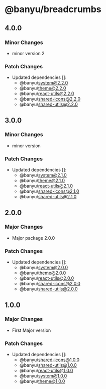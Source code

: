 # @banyu/breadcrumbs

## 4.0.0

### Minor Changes

- minor version 2

### Patch Changes

- Updated dependencies []:
  - @banyu/system@2.2.0
  - @banyu/theme@2.2.0
  - @banyu/react-utils@2.2.0
  - @banyu/shared-icons@2.2.0
  - @banyu/shared-utils@2.2.0

## 3.0.0

### Minor Changes

- minor version

### Patch Changes

- Updated dependencies []:
  - @banyu/system@2.1.0
  - @banyu/theme@2.1.0
  - @banyu/react-utils@2.1.0
  - @banyu/shared-icons@2.1.0
  - @banyu/shared-utils@2.1.0

## 2.0.0

### Major Changes

- Major package 2.0.0

### Patch Changes

- Updated dependencies []:
  - @banyu/system@2.0.0
  - @banyu/theme@2.0.0
  - @banyu/react-utils@2.0.0
  - @banyu/shared-icons@2.0.0
  - @banyu/shared-utils@2.0.0

## 1.0.0

### Major Changes

- First Major version

### Patch Changes

- Updated dependencies []:
  - @banyu/shared-icons@1.0.0
  - @banyu/shared-utils@1.0.0
  - @banyu/react-utils@1.0.0
  - @banyu/system@1.0.0
  - @banyu/theme@1.0.0
